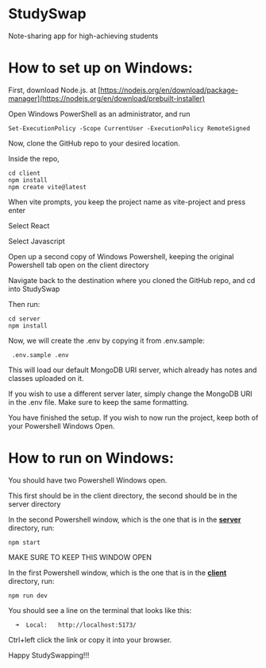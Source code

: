 # StudySwap
Note-sharing app for high-achieving students
# How to set up on Windows:
First, download Node.js. at [https://nodejs.org/en/download/package-manager](https://nodejs.org/en/download/prebuilt-installer)

Open Windows PowerShell as an administrator, and run
```
Set-ExecutionPolicy -Scope CurrentUser -ExecutionPolicy RemoteSigned
```
Now, clone the GitHub repo to your desired location.

Inside the repo,
```
cd client
npm install
npm create vite@latest
```
When vite prompts, you keep the project name as vite-project and press enter

Select React

Select Javascript

Open up a second copy of Windows Powershell, keeping the original Powershell tab open on the client directory

Navigate back to the destination where you cloned the GitHub repo, and cd into StudySwap

Then run:
```
cd server
npm install
```

Now, we will create the .env by copying it from .env.sample:
```
 .env.sample .env
```
This will load our default MongoDB URI server, which already has notes and classes uploaded on it.

If you wish to use a different server later, simply change the MongoDB URI in the .env file. Make sure to keep the same formatting.

You have finished the setup. If you wish to now run the project, keep both of your Powershell Windows Open.
# How to run on Windows:
You should have two Powershell Windows open.

This first should be in the client directory, the second should be in the server directory

In the second Powershell window, which is the one that is in the <u>**server**</u> directory, run:
```
npm start
```
MAKE SURE TO KEEP THIS WINDOW OPEN

In the first Powershell window, which is the one that is in the <u>**client**</u> directory, run:
```
npm run dev
```
You should see a line on the terminal that looks like this:
```
  ➜  Local:   http://localhost:5173/
```
Ctrl+left click the link or copy it into your browser.

Happy StudySwapping!!!

